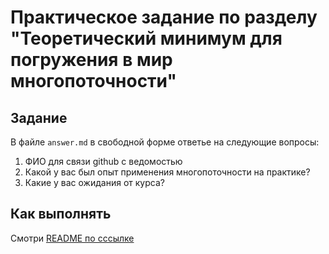 # Практическое задание по разделу "Теоретический минимум для погружения в мир многопоточности"

## Задание 
В файле `answer.md` в свободной форме ответье на следующие вопросы:
1. ФИО для связи github с ведомостью
2. Какой у вас был опыт применения многопоточности на практике?
3. Какие у вас ожидания от курса?

## Как выполнять 
Смотри [README по сссылке](https://github.com/multithreading-course-practice/HW-readme/blob/main/README.md)